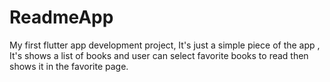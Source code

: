 # ReadmeApp
My first flutter app development project, It's just a simple piece of the app , It's shows a list of books and user can select favorite books to read then shows it in the favorite page.

